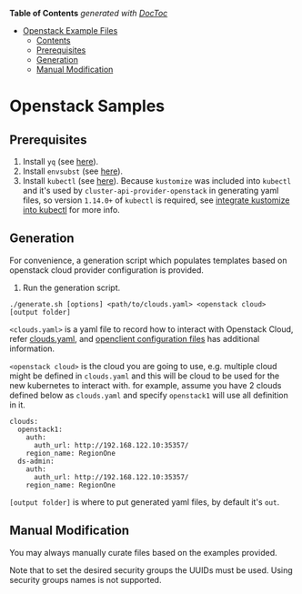 <!-- START doctoc generated TOC please keep comment here to allow auto update -->
<!-- DON'T EDIT THIS SECTION, INSTEAD RE-RUN doctoc TO UPDATE -->
**Table of Contents**  *generated with [DocToc](https://github.com/thlorenz/doctoc)*

- [Openstack Example Files](#openstack-example-files)
  - [Contents](#contents)
  - [Prerequisites](#prerequisites)
  - [Generation](#generation)
  - [Manual Modification](#manual-modification)

<!-- END doctoc generated TOC please keep comment here to allow auto update -->

# Openstack Samples

## Prerequisites

1. Install `yq` (see [here](https://github.com/mikefarah/yq)).
1. Install `envsubst` (see [here](http://linuxcommandlibrary.com/man/envsubst.html)).
2. Install `kubectl` (see [here](http://kubernetes.io/docs/user-guide/prereqs/)). Because `kustomize` was included into `kubectl` and it's used by `cluster-api-provider-openstack` in generating yaml files, so version `1.14.0+` of `kubectl` is required, see [integrate kustomize into kubectl](https://github.com/kubernetes/enhancements/issues/633) for more info.

## Generation
For convenience, a generation script which populates templates based on openstack cloud provider
configuration is provided.

1. Run the generation script.
```
./generate.sh [options] <path/to/clouds.yaml> <openstack cloud> [output folder]
```

   `<clouds.yaml>` is a yaml file to record how to interact with Openstack Cloud, refer [clouds.yaml](https://github.com/kubernetes-sigs/cluster-api-provider-openstack/blob/master/pkg/cloud/openstack/clients/clouds.yaml), and [openclient configuration files](https://docs.openstack.org/python-openstackclient/latest/configuration/index.html#configuration-files) has additional information.

   `<openstack cloud>` is the cloud you are going to use, e.g. multiple cloud might be defined in `clouds.yaml`
   and this will be cloud to be used for the new kubernetes to interact with.
   for example, assume you have 2 clouds defined below as `clouds.yaml` and specify `openstack1` will use all definition in it.

   ```
   clouds:
     openstack1:
       auth:
         auth_url: http://192.168.122.10:35357/
       region_name: RegionOne
     ds-admin:
       auth:
         auth_url: http://192.168.122.10:35357/
       region_name: RegionOne
   ```

   `[output folder]` is where to put generated yaml files, by default it's `out`.

## Manual Modification
You may always manually curate files based on the examples provided.

Note that to set the desired security groups the UUIDs must be used.
Using security groups names is not supported.

